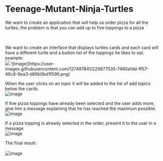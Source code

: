 # Teenage-Mutant-Ninja-Turtles

We want to create an application that will help us order
pizza for all the turtles, the problem is that you can add
up to five toppings to a pizza

<br/>
<br/>
We want to create an interface that displays turtles cards and each
card will have a different turtle and a button list of the
toppings he likes to eat.
example: <br/>
<img src='https://user-images.githubusercontent.com/127497841/229877535-7490a1dd-ff57-48c8-9ea3-d66b0bd1f596.png'/>
![image](https://user-images.githubusercontent.com/127497841/229877535-7490a1dd-ff57-48c8-9ea3-d66b0bd1f596.png)

When the user clicks on an topic it will be added to the
list of add topics below the cards.
<br/>
![image](https://user-images.githubusercontent.com/127497841/229876128-f7764d57-6f86-40cf-9237-8656e66701c3.png)

If five pizza toppings have already been selected and
the user adds more, give him a message explaining that
he has reached the maximum possible.
<br/>
![image](https://user-images.githubusercontent.com/127497841/229877210-f7c7925b-ff4b-464e-8cda-d83e8fc1bd63.png)

If a pizza topping is already selected in the order,
present it to the user in a message
<br/>
![image](https://user-images.githubusercontent.com/127497841/229877124-89486135-e4b1-4c6b-a3a7-3ef2ed2edb41.png)



The final result:
<br/> <br/>
![image](https://user-images.githubusercontent.com/127497841/229877697-cb17a540-c0e0-4d0b-a635-8791f4cf42b7.png)
